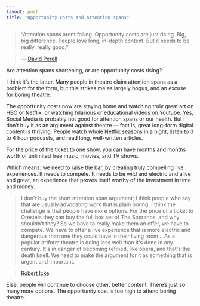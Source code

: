 ```yaml
---
layout: post
title: "Opportunity costs and attention spans"
---
```

> “Attention spans arent falling. Opportunity costs are just rising. Big, big difference. People love long, in-depth content. But it needs to be really, really good.”

> — [David Perell](https://twitter.com/david_perell/status/1053803838816296963?s=21)

Are attention spans shortening, or are opportunity costs rising?

I think it’s the latter. Many people in theatre claim attention spans as a problem for the form, but this strikes me as largely bogus, and an excuse for boring theatre.

The opportunity costs now are staying home and watching truly great art on HBO or Netflix, or watching hilarious or educational videos on Youtube. Yes, Social Media is probably not good for attention spans or our health. But I don’t buy it as an argument against theatre — fact is, great long-form digital content is thriving. People watch whole Netflix seasons in a night, listen to 3 to 4 hour podcasts, and read long, well-written articles.

For the price of the ticket to one show, you can have months and months worth of unlimited free music, movies, and TV shows.

Which means: we need to raise the bar, by creating truly compelling live experiences. It needs to compete. It needs to be wild and electric and alive and great, an experience that proves itself worthy of the investment in time and money:

> I don't buy the short attention span argument; I think people who say that are usually advocating work that is plain boring. I think the challenge is that people have more options. For the price of a ticket to Oresteia they can buy the full box set of The Sopranos, and why shouldn't they? So we have to really make them an offer, we have to compete. We have to offer a live experience that is more electric and dangerous than one they could have in their living room... As a popular artform theatre is doing less well than it's done in any century. It's in danger of becoming refined, like opera, and that's the death knell. We need to make the argument for it as something that is urgent and important.

> [Robert Icke ](http://www.whatsonstage.com/london-theatre/news/robert-icke-interview-oresteia_38636.html)

Else, people will continue to choose other, better content. There’s just so many more options. The opportunity cost is too high to attend boring theatre.
